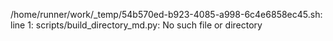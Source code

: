 /home/runner/work/_temp/54b570ed-b923-4085-a998-6c4e6858ec45.sh: line 1: scripts/build_directory_md.py: No such file or directory
